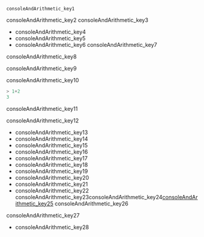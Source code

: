 ```ngMeta
consoleAndArithmetic_key1
```

consoleAndArithmetic_key2
consoleAndArithmetic_key3
* consoleAndArithmetic_key4
* consoleAndArithmetic_key5
* consoleAndArithmetic_key6
consoleAndArithmetic_key7


consoleAndArithmetic_key8


consoleAndArithmetic_key9


consoleAndArithmetic_key10



```javascript
> 1+2
3

```
consoleAndArithmetic_key11


consoleAndArithmetic_key12


* consoleAndArithmetic_key13
* consoleAndArithmetic_key14
* consoleAndArithmetic_key15
* consoleAndArithmetic_key16
* consoleAndArithmetic_key17
* consoleAndArithmetic_key18
* consoleAndArithmetic_key19
* consoleAndArithmetic_key20
* consoleAndArithmetic_key21
* consoleAndArithmetic_key22
consoleAndArithmetic_key23consoleAndArithmetic_key24[consoleAndArithmetic_key25](https://developer.mozilla.org/en-US/docs/Web/JavaScript/Reference/`Operators`/Arithmetic_`Operators`)
consoleAndArithmetic_key26

consoleAndArithmetic_key27


* consoleAndArithmetic_key28
